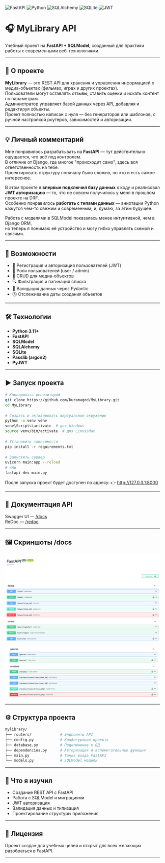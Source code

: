 ![FastAPI](https://img.shields.io/badge/FastAPI-0.110+-009688?style=for-the-badge&logo=fastapi&logoColor=white)
![Python](https://img.shields.io/badge/Python-3.11+-3776AB?style=for-the-badge&logo=python&logoColor=white)
![SQLAlchemy](https://img.shields.io/badge/SQLAlchemy-1.4+-D71F00?style=for-the-badge&logo=python&logoColor=white)
![SQLite](https://img.shields.io/badge/SQLite-3.0+-07405E?style=for-the-badge&logo=sqlite&logoColor=white)
![JWT](https://img.shields.io/badge/JWT-black?style=for-the-badge&logo=jsonwebtokens&logoColor=white)


# 🎧 MyLibrary API

Учебный проект на **FastAPI + SQLModel**, созданный для практики работы с современными веб-технологиями.

---

## 🚀 О проекте

**MyLibrary** — это REST API для хранения и управления информацией о медиа-объектах (фильмах, играх и других проектах).  
Пользователи могут оставлять отзывы, ставить оценки и искать контент по параметрам.  
Администратор управляет базой данных через API, добавляя и редактируя объекты.  
Проект полностью написан с нуля — без генераторов или шаблонов, с ручной настройкой роутеров, зависимостей и авторизации.

---

## 💡 Личный комментарий

Мне понравилось разрабатывать на **FastAPI** — тут действительно ощущается, что всё под контролем.  
В отличие от Django, где многое "происходит само", здесь вся ответственность на тебе.  
Проектировать структуру поначалу было сложно, но это и есть самое интересное.

В этом проекте я **впервые подключил базу данных** к коду и реализовал **JWT авторизацию** — то, что не совсем получилось у меня в прошлом проекте на DRF.  
Особенно понравилось **работать с типами данных** — аннотации Python кажутся чем-то свежим и современным, и, думаю, за этим будущее.

Работа с моделями в SQLModel показалась менее интуитивной, чем в Django ORM,  
но теперь я понимаю её устройство и могу гибко управлять схемой и связями.

---

## 🧩 Возможности

- 🔑 Регистрация и авторизация пользователей (JWT)
- 👥 Роли пользователей (user / admin)
- 🎵 CRUD для медиа-объектов
- 🔍 Фильтрация и пагинация списка
- 🧱 Валидация данных через Pydantic
- 🕒 Отслеживание даты создания объектов

---

## 🛠️ Технологии

- **Python 3.11+**
- **FastAPI**
- **SQLModel**
- **SQLAlchemy**
- **SQLite**
- **Passlib (argon2)**
- **PyJWT**

---

## ▶️ Запуск проекта

```bash
# Клонировать репозиторий
git clone https://github.com/kuramagod/MyLibrary.git
cd MyLibrary

# Создать и активировать виртуальное окружение
python -m venv venv
venv\Scripts\activate  # для Windows
source venv/bin/activate  # для Linux/Mac

# Установить зависимости
pip install -r requirements.txt

# Запустить сервер
uvicorn main:app --reload
# или
fastapi dev main.py
```
После запуска проект будет доступен по адресу:
👉 http://127.0.0.1:8000

---

## 📘 Документация API

Swagger UI — [/docs](http://127.0.0.1:8000/docs)  
ReDoc — [/redoc](http://127.0.0.1:8000/redoc)  

---

## 🖼 Скриншоты /docs

![1](screenshots/screen1.png)

![2](screenshots/screen2.png)

---

## ⚙️ Структура проекта

```bash
mylibrary/
├── routers/             # Эндпоинты API
├── config.py            # Конфигурация проекта
├── database.py          # Подключение к БД
├── dependencies.py      # Авторизация и вспомогательные функции
├── main.py              # Точка входа FastAPI
└── models.py            # SQLModel модели
```

---

## 🧠 Что я изучил

- Создание REST API с FastAPI
- Работа с SQLModel и миграциями
- JWT авторизация
- Валидация данных и типизация
- Проектирование структуры приложения

---

## 📄 Лицензия

Проект создан для учебных целей и открыт для всех желающих разобраться в FastAPI.

---
